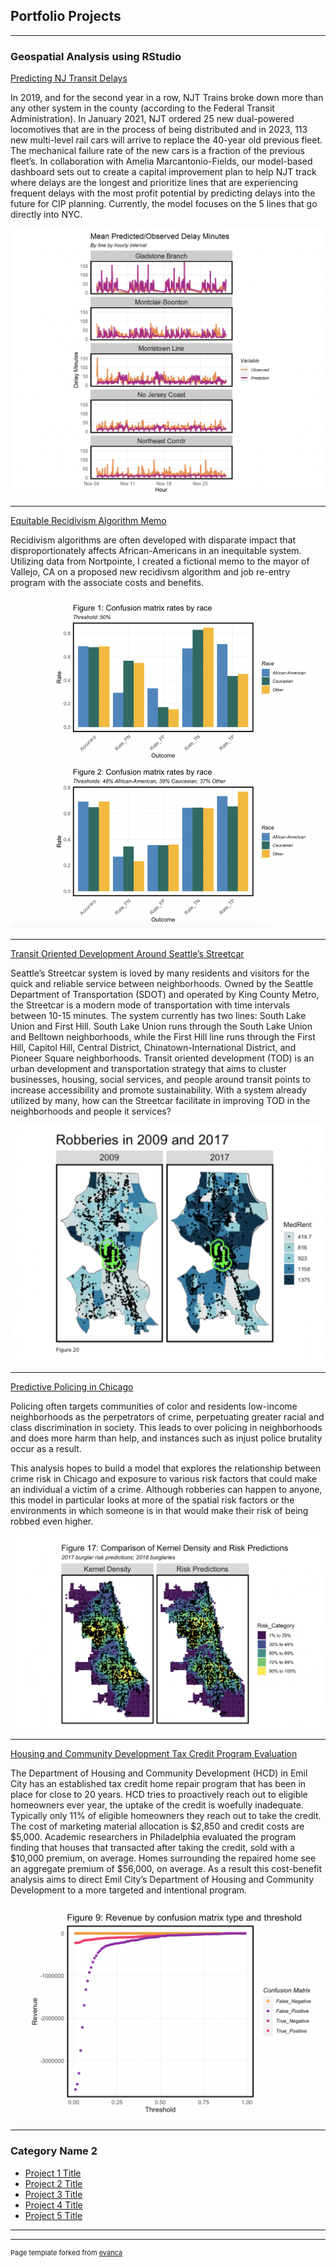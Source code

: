 ## Portfolio Projects

---

### Geospatial Analysis using RStudio

[Predicting NJ Transit Delays](files/Final.html)

In 2019, and for the second year in a row, NJT Trains broke down more than any other system in the county (according to the Federal Transit Administration). In January 2021, NJT ordered 25 new dual-powered locomotives that are in the process of being distributed and in 2023, 113 new multi-level rail cars will arrive to replace the 40-year old previous fleet. The mechanical failure rate of the new cars is a fraction of the previous fleet’s. In collaboration with Amelia Marcantonio-Fields, our model-based dashboard sets out to create a capital improvement plan to help NJT track where delays are the longest and prioritize lines that are experiencing frequent delays with the most profit potential by predicting delays into the future for CIP planning. Currently, the model focuses on the 5 lines that go directly into NYC. 

<img src="images/FinalImage.png?raw=true"/>

---
[Equitable Recidivism Algorithm Memo](files/Recidivism.pdf)

Recidivism algorithms are often developed with disparate impact that disproportionately affects African-Americans in an inequitable system. Utilizing data from Nortpointe, I created a fictional memo to the mayor of Vallejo, CA on a proposed new recidivsm algorithm and job re-entry program with the associate costs and benefits.

<img src="images/RecidivismImage.png?raw=true"/>

---
[Transit Oriented Development Around Seattle’s Streetcar](files/TOD.html)

Seattle’s Streetcar system is loved by many residents and visitors for the quick and reliable service between neighborhoods. Owned by the Seattle Department of Transportation (SDOT) and operated by King County Metro, the Streetcar is a modern mode of transportation with time intervals between 10-15 minutes. The system currently has two lines: South Lake Union and First Hill. South Lake Union runs through the South Lake Union and Belltown neighborhoods, while the First Hill line runs through the First Hill, Capitol Hill, Central District, Chinatown-International District, and Pioneer Square neighborhoods. Transit oriented development (TOD) is an urban development and transportation strategy that aims to cluster businesses, housing, social services, and people around transit points to increase accessibility and promote sustainability. With a system already utilized by many, how can the Streetcar facilitate in improving TOD in the neighborhoods and people it services?

<img src="images/TODImage.png?raw=true"/>

---
[Predictive Policing in Chicago](files/Policing.html)

Policing often targets communities of color and residents low-income neighborhoods as the perpetrators of crime, perpetuating greater racial and class discrimination in society. This leads to over policing in neighborhoods and does more harm than help, and instances such as injust police brutality occur as a result.

This analysis hopes to build a model that explores the relationship between crime risk in Chicago and exposure to various risk factors that could make an individual a victim of a crime. Although robberies can happen to anyone, this model in particular looks at more of the spatial risk factors or the environments in which someone is in that would make their risk of being robbed even higher.

<img src="images/PolicingImage.png?raw=true"/>

---
[Housing and Community Development Tax Credit Program Evaluation](files/Housing.html)

The Department of Housing and Community Development (HCD) in Emil City has an established tax credit home repair program that has been in place for close to 20 years. HCD tries to proactively reach out to eligible homeowners ever year, the uptake of the credit is woefully inadequate. Typically only 11% of eligible homeowners they reach out to take the credit. The cost of marketing material allocation is $2,850 and credit costs are $5,000. Academic researchers in Philadelphia evaluated the program finding that houses that transacted after taking the credit, sold with a $10,000 premium, on average. Homes surrounding the repaired home see an aggregate premium of $56,000, on average. As a result this cost-benefit analysis aims to direct Emil City’s Department of Housing and Community Development to a more targeted and intentional program.

<img src="images/HCDImage.png?raw=true"/>

---

### Category Name 2

- [Project 1 Title](http://example.com/)
- [Project 2 Title](http://example.com/)
- [Project 3 Title](http://example.com/)
- [Project 4 Title](http://example.com/)
- [Project 5 Title](http://example.com/)

---




---
<p style="font-size:11px">Page template forked from <a href="https://github.com/evanca/quick-portfolio">evanca</a></p>
<!-- Remove above link if you don't want to attibute -->
